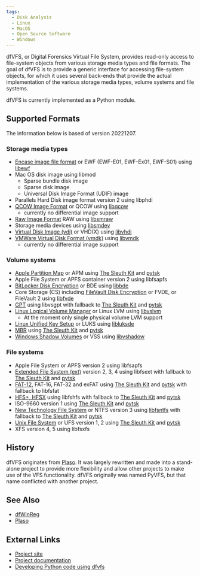 ```yaml
---
tags:
  - Disk Analysis
  - Linux
  - MacOS
  - Open Source Software
  - Windows
---
```

dfVFS, or Digital Forensics Virtual File System, provides read-only
access to file-system objects from various storage media types and file
formats. The goal of dfVFS is to provide a generic interface for
accessing file-system objects, for which it uses several back-ends that
provide the actual implementation of the various storage media types,
volume systems and file systems.

dfVFS is currently implemented as a Python module.

## Supported Formats

The information below is based of version 20221207.

### Storage media types

* [Encase image file format](encase_image_file_format.md) or EWF (EWF-E01,
  EWF-Ex01, EWF-S01) using [libewf](libewf.md)
* Mac OS disk image using libmod
  * Sparse bundle disk image
  * Sparse disk image
  * Universal Disk Image Format (UDIF) image
* Parallels Hard Disk image format version 2 using libphdi
* [QCOW Image Format](qcow_image_format.md) or QCOW using
  [libqcow](libqcow.md)
  * currently no differential image support
* [Raw Image Format](raw_image_format.md) RAW using [libsmraw](libsmraw.md)
* Storage media devices using [libsmdev](libsmdev.md)
* [Virtual Disk Image (vdi)](virtual_disk_image_(vdi).md) or VHD(X) using
  [libvhdi](libvhdi.md)
* [VMWare Virtual Disk Format (vmdk)](vmware_virtual_disk_format_(vmdk).md)
  using [libvmdk](libvmdk.md)
  * currently no differential image support

### Volume systems

* [Apple Partition Map](apm.md) or APM using [The Sleuth Kit](the_sleuth_kit.md) and
  [pytsk](pytsk.md)
* Apple File System or APFS container version 2 using libfsapfs
* [BitLocker Disk Encryption](bitlocker_disk_encryption.md) or BDE using
  [libbde](libbde.md)
* Core Storage (CS) including [FileVault Disk
  Encryption](filevault_disk_encryption.md) or FVDE, or FileVault 2 using
  [libfvde](libfvde.md)
* [GPT](gpt.md) using libvsgpt with fallback to
  [The Sleuth Kit](the_sleuth_kit.md) and [pytsk](pytsk.md)
* [Linux Logical Volume Manager](linux_logical_volume_manager_(lvm).md) or
  Linux LVM using [libvslvm](libvslvm.md)
  * At the moment only single physical volume LVM support
* [Linux Unified Key Setup](linux_unified_key_setup_(luks).md) or LUKS using
  [libluksde](libluksde.md)
* [MBR](mbr.md) using [The Sleuth Kit](the_sleuth_kit.md) and
  [pytsk](pytsk.md)
* [Windows Shadow Volumes](windows_shadow_volumes.md) or VSS using
  [libvshadow](libvshadow.md)

### File systems

* Apple File System or APFS version 2 using libfsapfs
* [Extended File System (ext)](extended_file_system_(ext).md) version 2, 3, 4
  using libfsext with fallback to
  [The Sleuth Kit](the_sleuth_kit.md) and [pytsk](pytsk.md)
* [FAT-12](fat.md), FAT-16, FAT-32 and exFAT using
  [The Sleuth Kit](the_sleuth_kit.md) and [pytsk](pytsk.md) with
  fallback to libfsfat
* [HFS+, HFSX](hfs+.md) using libfshfs with fallback to
  [The Sleuth Kit](the_sleuth_kit.md) and [pytsk](pytsk.md)
* ISO-9660 version 1 using [The Sleuth Kit](the_sleuth_kit.md) and [pytsk](pytsk.md)
* [New Technology File System](new_technology_file_system_(ntfs).md) or NTFS
  version 3 using [libfsntfs](libfsntfs.md) with fallback to
  [The Sleuth Kit](the_sleuth_kit.md) and [pytsk](pytsk.md)
* [Unix File System](unix_file_system_(ufs).md) or UFS version 1, 2 using
  [The Sleuth Kit](the_sleuth_kit.md) and [pytsk](pytsk.md)
* XFS version 4, 5 using libfsxfs

## History

dfVFS originates from [Plaso](plaso.md). It was largely rewritten and made into
a stand-alone project to provide more flexibility and allow other projects to
make use of the VFS functionality. dfVFS originally was named PyVFS, but that
name conflicted with another project.

## See Also

* [dfWinReg](dfwinreg.md)
* [Plaso](plaso.md)

## External Links

* [Project site](https://github.com/log2timeline/dfvfs/)
* [Project documentation](https://github.com/log2timeline/dfvfs/wiki)
* [Developing Python code using
  dfvfs](https://github.com/log2timeline/dfvfs/wiki/Development)
